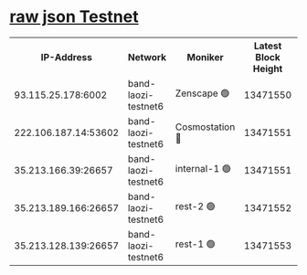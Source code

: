 
[raw json Testnet](https://rpc-check.bandt.stavr.tech/bandt/rpcbandt_result.json)
=

<table><tr><th>IP-Address</th><th>Network</th><th>Moniker</th><th>Latest Block Height</th><th>Earliest Block Height</th><th>Catching Up</th><th>Voting Power</th><th>Scan Time</th></tr><tr><td>93.115.25.178:6002</td><td>band-laozi-testnet6</td><td>Zenscape 🟢</td><td>13471550</td><td>12460001</td><td>False</td><td>0</td><td>2023-12-02T10:05:15.239541287UTC</td></tr><tr><td>222.106.187.14:53602</td><td>band-laozi-testnet6</td><td>Cosmostation 🔴</td><td>13471551</td><td>13177501</td><td>False</td><td>2203223</td><td>2023-12-02T10:05:16.839124799UTC</td></tr><tr><td>35.213.166.39:26657</td><td>band-laozi-testnet6</td><td>internal-1 🟢</td><td>13471551</td><td>13371551</td><td>False</td><td>0</td><td>2023-12-02T10:05:18.047584026UTC</td></tr><tr><td>35.213.189.166:26657</td><td>band-laozi-testnet6</td><td>rest-2 🟢</td><td>13471552</td><td>13371552</td><td>False</td><td>0</td><td>2023-12-02T10:05:19.354416516UTC</td></tr><tr><td>35.213.128.139:26657</td><td>band-laozi-testnet6</td><td>rest-1 🟢</td><td>13471553</td><td>13371553</td><td>False</td><td>0</td><td>2023-12-02T10:05:22.701031467UTC</td></tr></table>
